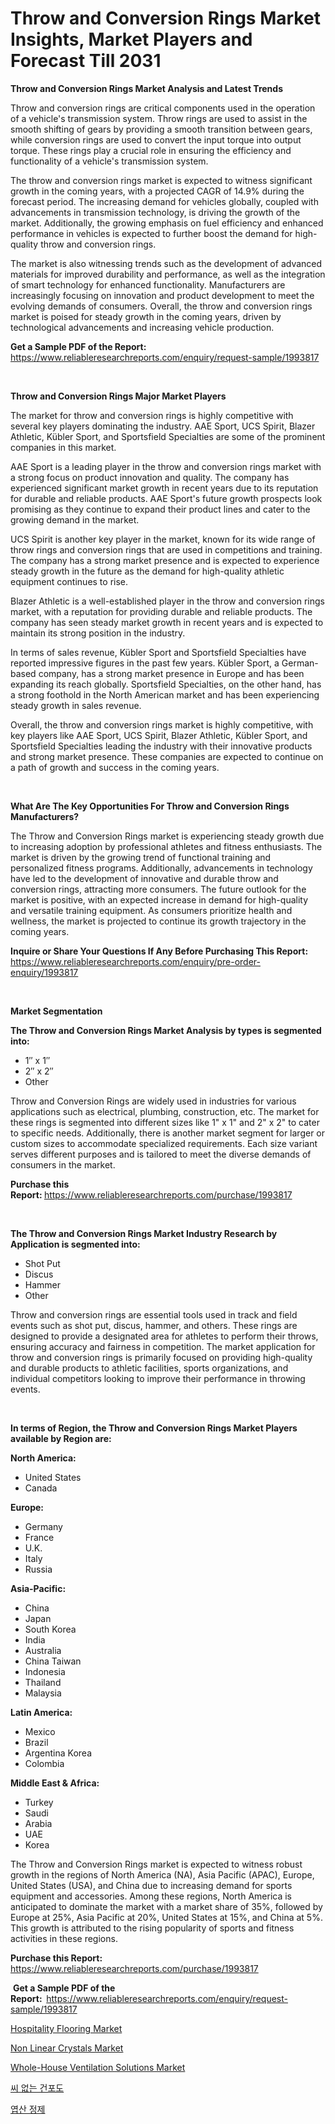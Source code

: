 <p><h1>Throw and Conversion Rings Market Insights, Market Players and Forecast Till 2031</h1></p><p><strong>Throw and Conversion Rings Market Analysis and Latest Trends</strong></p>
<p><p>Throw and conversion rings are critical components used in the operation of a vehicle's transmission system. Throw rings are used to assist in the smooth shifting of gears by providing a smooth transition between gears, while conversion rings are used to convert the input torque into output torque. These rings play a crucial role in ensuring the efficiency and functionality of a vehicle's transmission system.</p><p>The throw and conversion rings market is expected to witness significant growth in the coming years, with a projected CAGR of 14.9% during the forecast period. The increasing demand for vehicles globally, coupled with advancements in transmission technology, is driving the growth of the market. Additionally, the growing emphasis on fuel efficiency and enhanced performance in vehicles is expected to further boost the demand for high-quality throw and conversion rings.</p><p>The market is also witnessing trends such as the development of advanced materials for improved durability and performance, as well as the integration of smart technology for enhanced functionality. Manufacturers are increasingly focusing on innovation and product development to meet the evolving demands of consumers. Overall, the throw and conversion rings market is poised for steady growth in the coming years, driven by technological advancements and increasing vehicle production.</p></p>
<p><strong>Get a Sample PDF of the Report:&nbsp;</strong> <a href="https://www.reliableresearchreports.com/enquiry/request-sample/1993817">https://www.reliableresearchreports.com/enquiry/request-sample/1993817</a></p>
<p>&nbsp;</p>
<p><strong>Throw and Conversion Rings Major Market Players</strong></p>
<p><p>The market for throw and conversion rings is highly competitive with several key players dominating the industry. AAE Sport, UCS Spirit, Blazer Athletic, Kübler Sport, and Sportsfield Specialties are some of the prominent companies in this market.</p><p>AAE Sport is a leading player in the throw and conversion rings market with a strong focus on product innovation and quality. The company has experienced significant market growth in recent years due to its reputation for durable and reliable products. AAE Sport's future growth prospects look promising as they continue to expand their product lines and cater to the growing demand in the market.</p><p>UCS Spirit is another key player in the market, known for its wide range of throw rings and conversion rings that are used in competitions and training. The company has a strong market presence and is expected to experience steady growth in the future as the demand for high-quality athletic equipment continues to rise.</p><p>Blazer Athletic is a well-established player in the throw and conversion rings market, with a reputation for providing durable and reliable products. The company has seen steady market growth in recent years and is expected to maintain its strong position in the industry.</p><p>In terms of sales revenue, Kübler Sport and Sportsfield Specialties have reported impressive figures in the past few years. Kübler Sport, a German-based company, has a strong market presence in Europe and has been expanding its reach globally. Sportsfield Specialties, on the other hand, has a strong foothold in the North American market and has been experiencing steady growth in sales revenue.</p><p>Overall, the throw and conversion rings market is highly competitive, with key players like AAE Sport, UCS Spirit, Blazer Athletic, Kübler Sport, and Sportsfield Specialties leading the industry with their innovative products and strong market presence. These companies are expected to continue on a path of growth and success in the coming years.</p></p>
<p>&nbsp;</p>
<p><strong>What Are The Key Opportunities For Throw and Conversion Rings Manufacturers?</strong></p>
<p><p>The Throw and Conversion Rings market is experiencing steady growth due to increasing adoption by professional athletes and fitness enthusiasts. The market is driven by the growing trend of functional training and personalized fitness programs. Additionally, advancements in technology have led to the development of innovative and durable throw and conversion rings, attracting more consumers. The future outlook for the market is positive, with an expected increase in demand for high-quality and versatile training equipment. As consumers prioritize health and wellness, the market is projected to continue its growth trajectory in the coming years.</p></p>
<p><strong>Inquire or Share Your Questions If Any Before Purchasing This Report:</strong> <a href="https://www.reliableresearchreports.com/enquiry/pre-order-enquiry/1993817">https://www.reliableresearchreports.com/enquiry/pre-order-enquiry/1993817</a></p>
<p>&nbsp;</p>
<p><strong>Market Segmentation</strong></p>
<p><strong>The Throw and Conversion Rings Market Analysis by types is segmented into:</strong></p>
<p><ul><li>1″ x 1″</li><li>2″ x 2″</li><li>Other</li></ul></p>
<p><p>Throw and Conversion Rings are widely used in industries for various applications such as electrical, plumbing, construction, etc. The market for these rings is segmented into different sizes like 1" x 1" and 2" x 2" to cater to specific needs. Additionally, there is another market segment for larger or custom sizes to accommodate specialized requirements. Each size variant serves different purposes and is tailored to meet the diverse demands of consumers in the market.</p></p>
<p><strong>Purchase this Report:&nbsp;</strong><a href="https://www.reliableresearchreports.com/purchase/1993817">https://www.reliableresearchreports.com/purchase/1993817</a></p>
<p>&nbsp;</p>
<p><strong>The Throw and Conversion Rings Market Industry Research by Application is segmented into:</strong></p>
<p><ul><li>Shot Put</li><li>Discus</li><li>Hammer</li><li>Other</li></ul></p>
<p><p>Throw and conversion rings are essential tools used in track and field events such as shot put, discus, hammer, and others. These rings are designed to provide a designated area for athletes to perform their throws, ensuring accuracy and fairness in competition. The market application for throw and conversion rings is primarily focused on providing high-quality and durable products to athletic facilities, sports organizations, and individual competitors looking to improve their performance in throwing events.</p></p>
<p>&nbsp;</p>
<p><strong>In terms of Region, the Throw and Conversion Rings Market Players available by Region are:</strong></p>
<p>
    <p> <strong> North America: </strong>
        <ul>
            <li>United States</li>
            <li>Canada</li>
        </ul>
        </p> 
    <p> <strong> Europe: </strong>
        <ul>
            <li>Germany</li>
            <li>France</li>
            <li>U.K.</li>
            <li>Italy</li>
            <li>Russia</li>
        </ul>
        </p> 
    <p> <strong> Asia-Pacific: </strong>
        <ul>
            <li>China</li>
            <li>Japan</li>
            <li>South Korea</li>
            <li>India</li>
            <li>Australia</li>
            <li>China Taiwan</li>
            <li>Indonesia</li>
            <li>Thailand</li>
            <li>Malaysia</li>
        </ul>
        </p> 
    <p> <strong> Latin America: </strong>
        <ul>
            <li>Mexico</li>
            <li>Brazil</li>
            <li>Argentina Korea</li>
            <li>Colombia</li>
        </ul>
        </p> 
    <p> <strong> Middle East & Africa: </strong>
        <ul>
            <li>Turkey</li>
            <li>Saudi</li>
            <li>Arabia</li>
            <li>UAE</li>
            <li>Korea</li>
        </ul>
    </p>
    </p>
<p><p>The Throw and Conversion Rings market is expected to witness robust growth in the regions of North America (NA), Asia Pacific (APAC), Europe, United States (USA), and China due to increasing demand for sports equipment and accessories. Among these regions, North America is anticipated to dominate the market with a market share of 35%, followed by Europe at 25%, Asia Pacific at 20%, United States at 15%, and China at 5%. This growth is attributed to the rising popularity of sports and fitness activities in these regions.</p></p>
<p><strong>Purchase this Report: </strong><a href="https://www.reliableresearchreports.com/purchase/1993817">https://www.reliableresearchreports.com/purchase/1993817</a></p>
<p>&nbsp;<strong>Get a Sample PDF of the Report:&nbsp;&nbsp;</strong><a href="https://www.reliableresearchreports.com/enquiry/request-sample/1993817">https://www.reliableresearchreports.com/enquiry/request-sample/1993817</a></p>
<p><strong></strong></p>
<p><p><a href="https://view.publitas.com/reportprime-1/hospitality-flooring-market-growth-market-trends-covid-19-impact-and-forecasts-for-period-from-2024-2031/">Hospitality Flooring Market</a></p><p><a href="https://view.publitas.com/reportprime-1/non-linear-crystals-market-research-report-unlocks-analysis-on-the-market-financial-status-market-size-and-market-revenue-upto-2031/">Non Linear Crystals Market</a></p><p><a href="https://shimmer-gardenia-37a.notion.site/Whole-House-Ventilation-Solutions-Market-Provides-Detailed-Segmentation-of-this-Market-based-on-Type-76a73dd3109f4ef4aba278a517326369">Whole-House Ventilation Solutions Market</a></p><p><a href="https://medium.com/@nenoworleyg3rknpg0vak2pcs/%EC%94%A8%EC%95%97%EC%9D%B4-%EC%97%86%EB%8A%94-%EA%B1%B4%ED%8F%AC%EB%8F%84-%EC%8B%9C%EC%9E%A5-%EB%B3%B4%EA%B3%A0%EC%84%9C%EB%8A%94-%EC%9D%B4-%EC%8B%9C%EC%9E%A5%EC%9D%98-%EC%B5%9C%EC%8B%A0-%ED%8A%B8%EB%A0%8C%EB%93%9C%EC%99%80-%EC%84%B1%EC%9E%A5-%EA%B8%B0%ED%9A%8C%EB%A5%BC-%EB%B0%9D%ED%98%80%EB%83%85%EB%8B%88%EB%8B%A4-95ab3883ec85">씨 없는 건포도</a></p><p><a href="https://medium.com/@nenoworleyg3rknpg0vak2pcs/%EC%97%BD%EC%82%B0-%EC%A0%95%EC%A0%9C-%EC%8B%9C%EC%9E%A5-%EA%B2%BD%EC%9F%81-%EB%B6%84%EC%84%9D-%EC%8B%9C%EC%9E%A5-%EB%8F%99%ED%96%A5-%EB%B0%8F-2031%EB%85%84%EA%B9%8C%EC%A7%80%EC%9D%98-%EC%98%88%EC%B8%A1-bb9072b6e586">엽산 정제</a></p></p>